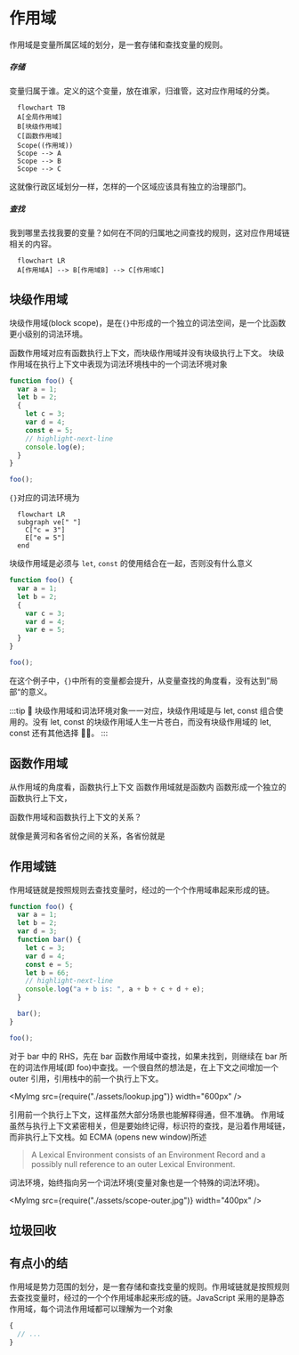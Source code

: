 # 作用域

作用域是变量所属区域的划分，是一套存储和查找变量的规则。

##### 存储

变量归属于谁。定义的这个变量，放在谁家，归谁管，这对应作用域的分类。

```mermaid
  flowchart TB
  A[全局作用域]
  B[块级作用域]
  C[函数作用域]
  Scope((作用域))
  Scope --> A
  Scope --> B
  Scope --> C
```

这就像行政区域划分一样，怎样的一个区域应该具有独立的治理部门。

##### 查找

我到哪里去找我要的变量？如何在不同的归属地之间查找的规则，这对应作用域链相关的内容。

```mermaid
  flowchart LR
  A[作用域A] --> B[作用域B] --> C[作用域C]
```

## 块级作用域

块级作用域(block scope)，是在`{}`中形成的一个独立的词法空间，是一个比函数更小级别的词法环境。

函数作用域对应有函数执行上下文，而块级作用域并没有块级执行上下文。
块级作用域在执行上下文中表现为词法环境栈中的一个词法环境对象

```js
function foo() {
  var a = 1;
  let b = 2;
  {
    let c = 3;
    var d = 4;
    const e = 5;
    // highlight-next-line
    console.log(e);
  }
}

foo();
```

`{}`对应的词法环境为

```mermaid
  flowchart LR
  subgraph ve[" "]
    C["c = 3"]
    E["e = 5"]
  end
```

块级作用域是必须与 `let`, `const` 的使用结合在一起，否则没有什么意义

```js
function foo() {
  var a = 1;
  let b = 2;
  {
    var c = 3;
    var d = 4;
    var e = 5;
  }
}

foo();
```

在这个例子中，`{}`中所有的变量都会提升，从变量查找的角度看，没有达到”局部“的意义。

:::tip 🤔
块级作用域和词法环境对象一一对应，块级作用域是与 let, const 组合使用的。没有 let, const 的块级作用域人生一片苍白，而没有块级作用域的 let, const 还有其他选择 🤷‍♂️。
:::

## 函数作用域

从作用域的角度看，函数执行上下文
函数作用域就是函数内
函数形成一个独立的函数执行上下文，

函数作用域和函数执行上下文的关系？

就像是黄河和各省份之间的关系，各省份就是

## 作用域链

作用域链就是按照规则去查找变量时，经过的一个个作用域串起来形成的链。

```js
function foo() {
  var a = 1;
  let b = 2;
  var d = 3;
  function bar() {
    let c = 3;
    var d = 4;
    const e = 5;
    let b = 66;
    // highlight-next-line
    console.log("a + b is: ", a + b + c + d + e);
  }

  bar();
}

foo();
```

对于 bar 中的 RHS，先在 bar 函数作用域中查找，如果未找到，则继续在 bar 所在的词法作用域(即 foo)中查找。一个很自然的想法是，在上下文之间增加一个 outer 引用，引用栈中的前一个执行上下文。

<MyImg src={require("./assets/lookup.jpg")} width="600px" />

引用前一个执行上下文，这样虽然大部分场景也能解释得通，但不准确。
作用域虽然与执行上下文紧密相关，但是要始终记得，标识符的查找，是沿着作用域链，而非执行上下文栈。如 ECMA (opens new window)所述

> A Lexical Environment consists of an Environment Record and a possibly null reference to an outer Lexical Environment.

词法环境，始终指向另一个词法环境(变量对象也是一个特殊的词法环境)。

<MyImg src={require("./assets/scope-outer.jpg")} width="400px" />

## 垃圾回收

## 有点小的结

作用域是势力范围的划分，是一套存储和查找变量的规则。作用域链就是按照规则去查找变量时，经过的一个个作用域串起来形成的链。JavaScript 采用的是静态作用域，每个词法作用域都可以理解为一个对象

```js
{
  // ...
}
```
